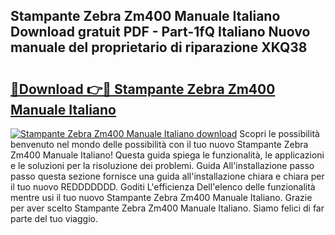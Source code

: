 ## Stampante Zebra Zm400 Manuale Italiano Download gratuit PDF - Part-1fQ Italiano Nuovo manuale del proprietario di riparazione XKQ38

# <h2><a href="http://dfg9ixb.blite.top/?on=Stampante+Zebra+Zm400+Manuale+Italiano">🔗Download 👉🔴 Stampante Zebra Zm400 Manuale Italiano</a></h2>

[![Stampante Zebra Zm400 Manuale Italiano download](https://i.imgur.com/lujVjoI.png)](http://dfg9ixb.blite.top/?on=Stampante+Zebra+Zm400+Manuale+Italiano)
Scopri le possibilità benvenuto nel mondo delle possibilità con il tuo nuovo Stampante Zebra Zm400 Manuale Italiano! Questa guida spiega le funzionalità, le applicazioni e le soluzioni per la risoluzione dei problemi. Guida All'installazione passo passo questa sezione fornisce una guida all'installazione chiara e chiara per il tuo nuovo REDDDDDDD. Goditi L'efficienza Dell'elenco delle funzionalità mentre usi il tuo nuovo Stampante Zebra Zm400 Manuale Italiano. Grazie per aver scelto Stampante Zebra Zm400 Manuale Italiano. Siamo felici di far parte del tuo viaggio.
